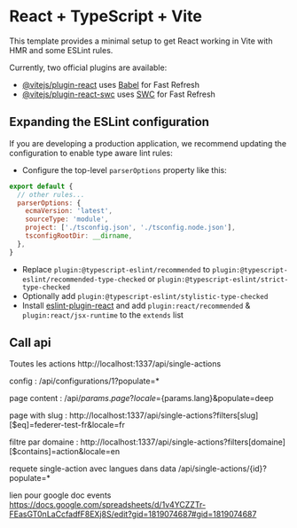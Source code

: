 # React + TypeScript + Vite

This template provides a minimal setup to get React working in Vite with HMR and some ESLint rules.

Currently, two official plugins are available:

- [@vitejs/plugin-react](https://github.com/vitejs/vite-plugin-react/blob/main/packages/plugin-react/README.md) uses [Babel](https://babeljs.io/) for Fast Refresh
- [@vitejs/plugin-react-swc](https://github.com/vitejs/vite-plugin-react-swc) uses [SWC](https://swc.rs/) for Fast Refresh

## Expanding the ESLint configuration

If you are developing a production application, we recommend updating the configuration to enable type aware lint rules:

- Configure the top-level `parserOptions` property like this:

```js
export default {
  // other rules...
  parserOptions: {
    ecmaVersion: 'latest',
    sourceType: 'module',
    project: ['./tsconfig.json', './tsconfig.node.json'],
    tsconfigRootDir: __dirname,
  },
}
```

- Replace `plugin:@typescript-eslint/recommended` to `plugin:@typescript-eslint/recommended-type-checked` or `plugin:@typescript-eslint/strict-type-checked`
- Optionally add `plugin:@typescript-eslint/stylistic-type-checked`
- Install [eslint-plugin-react](https://github.com/jsx-eslint/eslint-plugin-react) and add `plugin:react/recommended` & `plugin:react/jsx-runtime` to the `extends` list

## Call api
Toutes les actions
http://localhost:1337/api/single-actions

config : 
/api/configurations/1?populate=*

page content : 
/api/${params.page}?locale=${params.lang}&populate=deep

page with slug : 
http://localhost:1337/api/single-actions?filters[slug][$eq]=federer-test-fr&locale=fr

filtre par  domaine : 
http://localhost:1337/api/single-actions?filters[domaine][$contains]=action&locale=en

requete single-action avec langues dans data
/api/single-actions/{id}?populate=*

lien pour google doc events
https://docs.google.com/spreadsheets/d/1v4YCZZTr-FEasGT0nLaCcfadfF8EXj8S/edit?gid=1819074687#gid=1819074687
